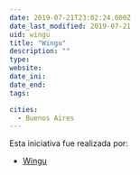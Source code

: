 ```yaml
---
date: 2019-07-21T23:02:24.000Z
date_last_modified: 2019-07-21
uid: wingu
title: "Wingu"
description: ""
type: 
website: 
date_ini: 
date_end: 
tags:

cities: 
  - Buenos Aires
---
```


Esta iniciativa fue realizada por:

- [Wingu](/i/wingu.html)
